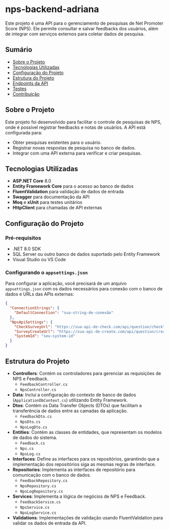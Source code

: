 # nps-backend-adriana

Este projeto é uma API para o gerenciamento de pesquisas de Net Promoter Score (NPS). Ele permite consultar e salvar feedbacks dos usuários, além de integrar com serviços externos para coletar dados de pesquisa.

## Sumário

- [Sobre o Projeto](#sobre-o-projeto)
- [Tecnologias Utilizadas](#tecnologias-utilizadas)
- [Configuração do Projeto](#configuração-do-projeto)
- [Estrutura do Projeto](#estrutura-do-projeto)
- [Endpoints da API](#endpoints-da-api)
- [Testes](#testes)
- [Contribuição](#contribuição)

## Sobre o Projeto

Este projeto foi desenvolvido para facilitar o controle de pesquisas de NPS, onde é possível registrar feedbacks e notas de usuários. A API está configurada para:
- Obter pesquisas existentes para o usuário.
- Registrar novas respostas de pesquisa no banco de dados.
- Integrar com uma API externa para verificar e criar pesquisas.

## Tecnologias Utilizadas

- **ASP.NET Core** 8.0
- **Entity Framework Core** para o acesso ao banco de dados
- **FluentValidation** para validação de dados de entrada
- **Swagger** para documentação da API
- **Moq** e **xUnit** para testes unitários
- **HttpClient** para chamadas de API externas

## Configuração do Projeto

### Pré-requisitos

- .NET 8.0 SDK
- SQL Server ou outro banco de dados suportado pelo Entity Framework
- Visual Studio ou VS Code

### Configurando o `appsettings.json`

Para configurar a aplicação, você precisará de um arquivo `appsettings.json` com os dados necessários para conexão com o banco de dados e URLs das APIs externas:

```json
{
  "ConnectionStrings": {
    "DefaultConnection": "sua-string-de-conexão"
  },
  "NpsApiSettings": {
    "CheckSurveyUrl": "https://sua-api-de-check.com/api/question/check",
    "SurveyCreateUrl": "https://sua-api-de-create.com/api/question/create",
    "SystemId": "seu-system-id"
  }
}
````

## Estrutura do Projeto

- **Controllers**: Contém os controladores para gerenciar as requisições de NPS e Feedback.
  - `FeedbackController.cs`
  - `NpsController.cs`
- **Data**: Inclui a configuração do contexto de banco de dados (`ApplicationDbContext.cs`) utilizando Entity Framework.
- **Dtos**: Contém os Data Transfer Objects (DTOs) que facilitam a transferência de dados entre as camadas da aplicação.
  - `FeedbackDto.cs`
  - `NpsDto.cs`
  - `NpsLogDto.cs`
- **Entities**: Contém as classes de entidades, que representam os modelos de dados do sistema.
  - `Feedback.cs`
  - `Nps.cs`
  - `NpsLog.cs`
- **Interfaces**: Define as interfaces para os repositórios, garantindo que a implementação dos repositórios siga as mesmas regras de interface.
- **Repositories**: Implementa as interfaces de repositório para comunicação com o banco de dados.
  - `FeedbackRepository.cs`
  - `NpsRepository.cs`
  - `NpsLogRepository.cs`
- **Services**: Implementa a lógica de negócios de NPS e Feedback.
  - `FeedbackService.cs`
  - `NpsService.cs`
  - `NpsLogService.cs`
- **Validations**: Implementações de validação usando FluentValidation para validar os dados de entrada da API.
